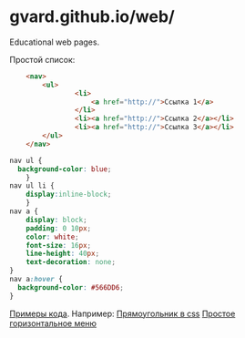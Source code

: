 # gvard.github.io/web/

Educational web pages.

Простой список:
```html
    <nav>
        <ul>
                <li>
                    <a href="http://">Ссылка 1</a>
                </li>                
                <li><a href="http://">Ссылка 2</a></li>
                <li><a href="http://">Ссылка 3</a></li>
        </ul>
    </nav>
```

```css
nav ul {
  background-color: blue;
	}	
nav ul li {
	display:inline-block;
	}
nav a {
	display: block;
	padding: 0 10px;
	color: white;
	font-size: 16px;
	line-height: 40px;
	text-decoration: none;
}
nav a:hover { 
  background-color: #566DD6;
}
```
[Примеры кода](https://codepen.io/gvardovich/). Например:
[Прямоугольник в css](https://codepen.io/gvardovich/pen/LYYempB)
[Простое горизонтальное меню](https://codepen.io/gvardovich/pen/oNNpdBQ)

